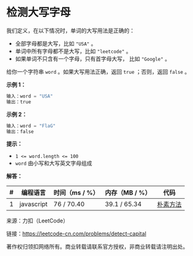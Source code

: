 # 检测大写字母

我们定义，在以下情况时，单词的大写用法是正确的：

- 全部字母都是大写，比如 `"USA"` 。
- 单词中所有字母都不是大写，比如 `"leetcode"` 。
- 如果单词不只含有一个字母，只有首字母大写， 比如 `"Google"` 。

给你一个字符串 `word` 。如果大写用法正确，返回 `true` ；否则，返回 `false` 。

**示例 1：**

``` javascript
输入：word = "USA"
输出：true
```

**示例 2：**

``` javascript
输入：word = "FlaG"
输出：false
```

**提示：**

- `1 <= word.length <= 100`
- `word` 由小写和大写英文字母组成

**解答：**

**#**|**编程语言**|**时间（ms / %）**|**内存（MB / %）**|**代码**
--|--|--|--|--
1|javascript|76 / 70.40|39.1 / 65.34|[朴素方法](./javascript/ac_v1.js)

来源：力扣（LeetCode）

链接：https://leetcode-cn.com/problems/detect-capital

著作权归领扣网络所有。商业转载请联系官方授权，非商业转载请注明出处。
